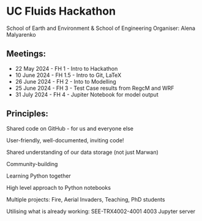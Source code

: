 # UC Fluids Hackathon 

School of Earth and Environment & School of Engineering
Organiser: Alena Malyarenko

## Meetings:
* 22 May 2024  - FH 1   - Intro to Hackathon
* 10 June 2024 - FH 1.5 - Intro to Git, LaTeX
* 26 June 2024 - FH 2   - Into to Modelling
* 25 June 2024 - FH 3   - Test Case results from RegcM and WRF
* 31 July 2024 - FH 4   - Jupiter Notebook for model output 


## Principles:
  Shared code on GitHub - for us and everyone else 
  
  User-friendly, well-documented, inviting code!
  
  Shared understanding of our data storage (not just Marwan)
  
  Community-building
  
  Learning Python together
  
  High level approach to Python notebooks
  
  Multiple projects: Fire, Aerial Invaders, Teaching, PhD students 
  
  Utilising what is already working: SEE-TRX4002-4001 4003 Jupyter server 

